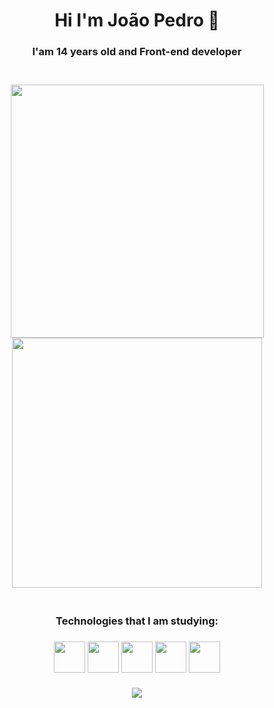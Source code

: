 <h1 align='center'>Hi I'm João Pedro 👋</h1>

<h3 align='center'> I'am 14 years old and Front-end developer<h3>

<br>

<div align='center'>
  <img width='405px' src='https://github-readme-stats.vercel.app/api?username=Dev-Pedro75&show_icons=true&theme=radical'/>
  <img width='400px' src='https://github-readme-stats.vercel.app/api/top-langs/?username=Dev-Pedro75&layout=compact&show_icons=true&theme=radical'/>
</div>
<br>
  
<h3 align='center'>Technologies that I am studying:<h3>
  
<div align='center'>
  <img width='50px' src='https://cdn.jsdelivr.net/gh/devicons/devicon/icons/javascript/javascript-original.svg'/>
  <img width='50px' src='https://cdn.jsdelivr.net/gh/devicons/devicon/icons/html5/html5-original.svg'/>
  <img width='50px' src='https://cdn.jsdelivr.net/gh/devicons/devicon/icons/css3/css3-original.svg'/>
  <img width='50px' src='https://cdn.jsdelivr.net/gh/devicons/devicon/icons/react/react-original.svg'/>
  <img width='50px' src='https://cdn.jsdelivr.net/gh/devicons/devicon/icons/nodejs/nodejs-original.svg'/>
</div>
 
<br>
 
<div align='center'>
  <a href="https://www.linkedin.com/in/joao-pedro-mello/" target='_blank'><img src='https://img.shields.io/badge/LinkedIn-0077B5?style=for-the-badge&logo=linkedin&logoColor=white'/></a>
</div>
 
